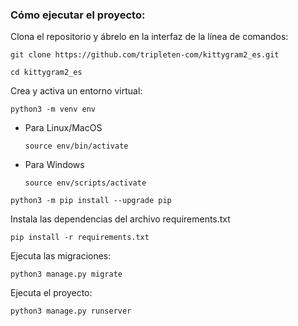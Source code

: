### Cómo ejecutar el proyecto:

Clona el repositorio y ábrelo en la interfaz de la línea de comandos: 

```
git clone https://github.com/tripleten-com/kittygram2_es.git
```

```
cd kittygram2_es
```

Crea y activa un entorno virtual:

```
python3 -m venv env
```

* Para Linux/MacOS

    ```
    source env/bin/activate
    ```

* Para Windows

    ```
    source env/scripts/activate
    ```


```
python3 -m pip install --upgrade pip
```

Instala las dependencias del archivo requirements.txt

```
pip install -r requirements.txt
```

Ejecuta las migraciones:

```
python3 manage.py migrate
```

Ejecuta el proyecto:

```
python3 manage.py runserver
```
